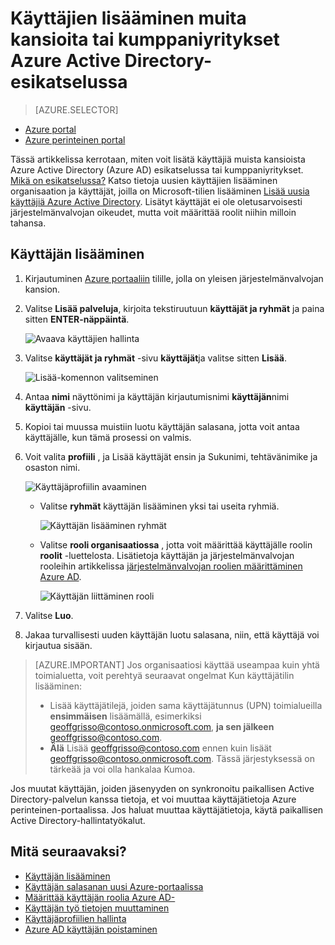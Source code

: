 <properties
    pageTitle="Lisätä useita käyttäjiä muista hakemistoista tai kumppanin yritysten Azure Active Directory-esikatselu | Microsoft Azure"
    description="Kerrotaan, miten voit lisätä käyttäjiä tai muuttaa käyttäjätietoja Azure Active Directoryn, mukaan lukien ulkoisista ja Vieras käyttäjät."
    services="active-directory"
    documentationCenter=""
    authors="curtand"
    manager="femila"
    editor=""/>

<tags
    ms.service="active-directory"
    ms.workload="identity"
    ms.tgt_pltfrm="na"
    ms.devlang="na"
    ms.topic="article"
    ms.date="09/12/2016"
    ms.author="curtand"/>

# <a name="add-users-from-other-directories-or-partner-companies-in-azure-active-directory-preview"></a>Käyttäjien lisääminen muita kansioita tai kumppaniyritykset Azure Active Directory-esikatselussa

> [AZURE.SELECTOR]
- [Azure portal](active-directory-users-create-external-azure-portal.md)
- [Azure perinteinen portal](active-directory-create-users-external.md)

Tässä artikkelissa kerrotaan, miten voit lisätä käyttäjiä muista kansioista Azure Active Directory (Azure AD) esikatselussa tai kumppaniyritykset. [Mikä on esikatselussa?](active-directory-preview-explainer.md) Katso tietoja uusien käyttäjien lisääminen organisaation ja käyttäjät, joilla on Microsoft-tilien lisääminen [Lisää uusia käyttäjiä Azure Active Directory](active-directory-users-create-azure-portal.md). Lisätyt käyttäjät ei ole oletusarvoisesti järjestelmänvalvojan oikeudet, mutta voit määrittää roolit niihin milloin tahansa.

## <a name="add-a-user"></a>Käyttäjän lisääminen

1.  Kirjautuminen [Azure portaaliin](https://portal.azure.com) tilille, jolla on yleisen järjestelmänvalvojan kansion.

2.  Valitse **Lisää palveluja**, kirjoita tekstiruutuun **käyttäjät ja ryhmät** ja paina sitten **ENTER-näppäintä**.

    ![Avaava käyttäjien hallinta](./media/active-directory-users-create-external-azure-portal/create-users-user-management.png)

3.  Valitse **käyttäjät ja ryhmät** -sivu **käyttäjät**ja valitse sitten **Lisää**.

    ![Lisää-komennon valitseminen](./media/active-directory-users-create-external-azure-portal/create-users-add-command.png)

4. Antaa **nimi** näyttönimi ja käyttäjän kirjautumisnimi **käyttäjän**nimi **käyttäjän** -sivu.

5. Kopioi tai muussa muistiin luotu käyttäjän salasana, jotta voit antaa käyttäjälle, kun tämä prosessi on valmis.

6. Voit valita **profiili** , ja Lisää käyttäjät ensin ja Sukunimi, tehtävänimike ja osaston nimi.
    
    ![Käyttäjäprofiilin avaaminen](./media/active-directory-users-create-external-azure-portal/create-users-user-profile.png)

    - Valitse **ryhmät** käyttäjän lisääminen yksi tai useita ryhmiä.

        ![Käyttäjän lisääminen ryhmät](./media/active-directory-users-create-external-azure-portal/create-users-user-groups.png)

    - Valitse **rooli organisaatiossa** , jotta voit määrittää käyttäjälle roolin **roolit** -luettelosta. Lisätietoja käyttäjän ja järjestelmänvalvojan rooleihin artikkelissa [järjestelmänvalvojan roolien määrittäminen Azure AD](active-directory-assign-admin-roles.md).

        ![Käyttäjän liittäminen rooli](./media/active-directory-users-create-external-azure-portal/create-users-assign-role.png)

7. Valitse **Luo**.

8. Jakaa turvallisesti uuden käyttäjän luotu salasana, niin, että käyttäjä voi kirjautua sisään.

> [AZURE.IMPORTANT] Jos organisaatiosi käyttää useampaa kuin yhtä toimialuetta, voit perehtyä seuraavat ongelmat Kun käyttäjätilin lisääminen:
>
> - Lisää käyttäjätilejä, joiden sama käyttäjätunnus (UPN) toimialueilla **ensimmäisen** lisäämällä, esimerkiksi geoffgrisso@contoso.onmicrosoft.com, **ja sen jälkeen** geoffgrisso@contoso.com.
> - **Älä** Lisää geoffgrisso@contoso.com ennen kuin lisäät geoffgrisso@contoso.onmicrosoft.com. Tässä järjestyksessä on tärkeää ja voi olla hankalaa Kumoa.

Jos muutat käyttäjän, joiden jäsenyyden on synkronoitu paikallisen Active Directory-palvelun kanssa tietoja, et voi muuttaa käyttäjätietoja Azure perinteinen-portaalissa. Jos haluat muuttaa käyttäjätietoja, käytä paikallisen Active Directory-hallintatyökalut.


## <a name="whats-next"></a>Mitä seuraavaksi?

- [Käyttäjän lisääminen](active-directory-users-create-azure-portal.md)
- [Käyttäjän salasanan uusi Azure-portaalissa](active-directory-users-reset-password-azure-portal.md)
- [Määrittää käyttäjän roolia Azure AD-](active-directory-users-assign-role-azure-portal.md)
- [Käyttäjän työ tietojen muuttaminen](active-directory-users-work-info-azure-portal.md)
- [Käyttäjäprofiilien hallinta](active-directory-users-profile-azure-portal.md)
- [Azure AD käyttäjän poistaminen](active-directory-users-delete-user-azure-portal.md)
